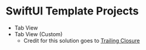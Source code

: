 # SwiftUI Template Projects

- Tab View
- Tab View (Custom)
  - Credit for this solution goes to [Trailing Closure](https://trailingclosure.com/custom-tabbar/)
